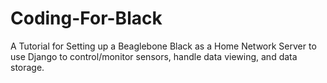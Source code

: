 Coding-For-Black
================

A Tutorial for Setting up a Beaglebone Black as a Home Network Server to use Django to control/monitor sensors, handle data viewing, and data storage.
